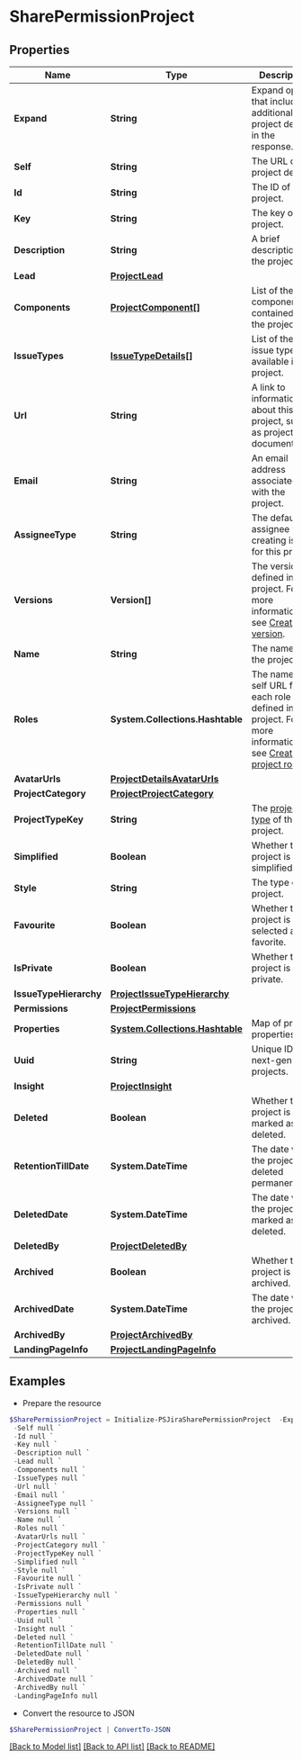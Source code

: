 # SharePermissionProject
## Properties

Name | Type | Description | Notes
------------ | ------------- | ------------- | -------------
**Expand** | **String** | Expand options that include additional project details in the response. | [optional] [readonly] 
**Self** | **String** | The URL of the project details. | [optional] [readonly] 
**Id** | **String** | The ID of the project. | [optional] 
**Key** | **String** | The key of the project. | [optional] [readonly] 
**Description** | **String** | A brief description of the project. | [optional] [readonly] 
**Lead** | [**ProjectLead**](ProjectLead.md) |  | [optional] 
**Components** | [**ProjectComponent[]**](ProjectComponent.md) | List of the components contained in the project. | [optional] [readonly] 
**IssueTypes** | [**IssueTypeDetails[]**](IssueTypeDetails.md) | List of the issue types available in the project. | [optional] [readonly] 
**Url** | **String** | A link to information about this project, such as project documentation. | [optional] [readonly] 
**Email** | **String** | An email address associated with the project. | [optional] 
**AssigneeType** | **String** | The default assignee when creating issues for this project. | [optional] [readonly] 
**Versions** | **Version[]** | The versions defined in the project. For more information, see [Create version](#api-rest-api-3-version-post). | [optional] [readonly] 
**Name** | **String** | The name of the project. | [optional] [readonly] 
**Roles** | **System.Collections.Hashtable** | The name and self URL for each role defined in the project. For more information, see [Create project role](#api-rest-api-3-role-post). | [optional] [readonly] 
**AvatarUrls** | [**ProjectDetailsAvatarUrls**](ProjectDetailsAvatarUrls.md) |  | [optional] 
**ProjectCategory** | [**ProjectProjectCategory**](ProjectProjectCategory.md) |  | [optional] 
**ProjectTypeKey** | **String** | The [project type](https://confluence.atlassian.com/x/GwiiLQ#Jiraapplicationsoverview-Productfeaturesandprojecttypes) of the project. | [optional] [readonly] 
**Simplified** | **Boolean** | Whether the project is simplified. | [optional] [readonly] 
**Style** | **String** | The type of the project. | [optional] [readonly] 
**Favourite** | **Boolean** | Whether the project is selected as a favorite. | [optional] 
**IsPrivate** | **Boolean** | Whether the project is private. | [optional] [readonly] 
**IssueTypeHierarchy** | [**ProjectIssueTypeHierarchy**](ProjectIssueTypeHierarchy.md) |  | [optional] 
**Permissions** | [**ProjectPermissions**](ProjectPermissions.md) |  | [optional] 
**Properties** | [**System.Collections.Hashtable**](AnyType.md) | Map of project properties | [optional] [readonly] 
**Uuid** | **String** | Unique ID for next-gen projects. | [optional] [readonly] 
**Insight** | [**ProjectInsight**](ProjectInsight.md) |  | [optional] 
**Deleted** | **Boolean** | Whether the project is marked as deleted. | [optional] [readonly] 
**RetentionTillDate** | **System.DateTime** | The date when the project is deleted permanently. | [optional] [readonly] 
**DeletedDate** | **System.DateTime** | The date when the project was marked as deleted. | [optional] [readonly] 
**DeletedBy** | [**ProjectDeletedBy**](ProjectDeletedBy.md) |  | [optional] 
**Archived** | **Boolean** | Whether the project is archived. | [optional] [readonly] 
**ArchivedDate** | **System.DateTime** | The date when the project was archived. | [optional] [readonly] 
**ArchivedBy** | [**ProjectArchivedBy**](ProjectArchivedBy.md) |  | [optional] 
**LandingPageInfo** | [**ProjectLandingPageInfo**](ProjectLandingPageInfo.md) |  | [optional] 

## Examples

- Prepare the resource
```powershell
$SharePermissionProject = Initialize-PSJiraSharePermissionProject  -Expand null `
 -Self null `
 -Id null `
 -Key null `
 -Description null `
 -Lead null `
 -Components null `
 -IssueTypes null `
 -Url null `
 -Email null `
 -AssigneeType null `
 -Versions null `
 -Name null `
 -Roles null `
 -AvatarUrls null `
 -ProjectCategory null `
 -ProjectTypeKey null `
 -Simplified null `
 -Style null `
 -Favourite null `
 -IsPrivate null `
 -IssueTypeHierarchy null `
 -Permissions null `
 -Properties null `
 -Uuid null `
 -Insight null `
 -Deleted null `
 -RetentionTillDate null `
 -DeletedDate null `
 -DeletedBy null `
 -Archived null `
 -ArchivedDate null `
 -ArchivedBy null `
 -LandingPageInfo null
```

- Convert the resource to JSON
```powershell
$SharePermissionProject | ConvertTo-JSON
```

[[Back to Model list]](../README.md#documentation-for-models) [[Back to API list]](../README.md#documentation-for-api-endpoints) [[Back to README]](../README.md)

